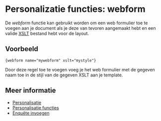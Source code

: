 # Personalizatie functies: webform

De *webform* functie kan gebruikt worden om een web formulier toe te voegen 
aan je document als je deze van tevoren aangemaakt hebt en een valide [XSLT](./css-and-xslt) 
bestand hebt voor de layout.

## Voorbeeld

`{webform name="mywebform" xslt="mystyle"}`
    
Door deze regel toe te voegen voeg je het web formulier met de gegeven 
naam toe in de stijl van de gegeven XSLT aan je template.

## Meer informatie

* [Personalisatie](./personalization)
* [Personalisatie functies](./personalization-functions)
* [Enquête invoegen](./personalization-functions-survey)
